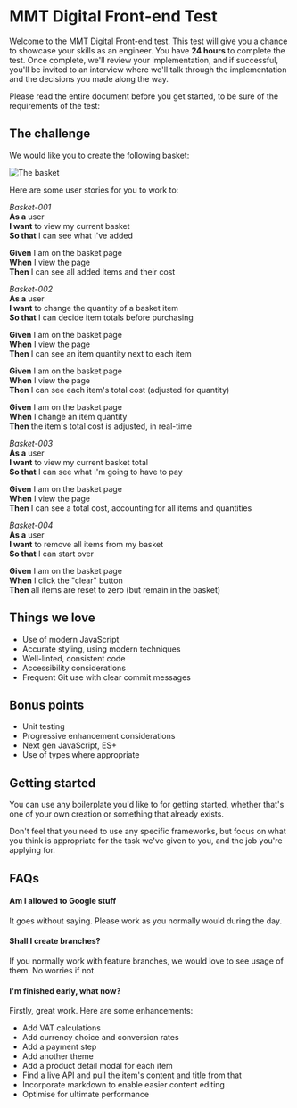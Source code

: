 # MMT Digital Front-end Test

Welcome to the MMT Digital Front-end test. This test will give you a chance to showcase your skills as an engineer. You have **24 hours** to complete the test. Once complete, we'll review your implementation, and if successful, you'll be invited to an interview where we'll talk through the implementation and the decisions you made along the way.

Please read the entire document before you get started, to be sure of the requirements of the test:

## The challenge

We would like you to create the following basket:

![The basket](https://slack-imgs.com/?c=1&url=https%3A%2F%2Fcdn.dribbble.com%2Fusers%2F42384%2Fscreenshots%2F668649%2Fattachments%2F59014%2Fcart_update_large.png)

Here are some user stories for you to work to:

*Basket-001*  
**As a** user  
**I want** to view my current basket  
**So that** I can see what I've added  

**Given** I am on the basket page  
**When** I view the page  
**Then** I can see all added items and their cost  

*Basket-002*  
**As a** user  
**I want** to change the quantity of a basket item  
**So that** I can decide item totals before purchasing  

**Given** I am on the basket page  
**When** I view the page  
**Then** I can see an item quantity next to each item  

**Given** I am on the basket page  
**When** I view the page  
**Then** I can see each item's total cost (adjusted for quantity)  

**Given** I am on the basket page  
**When** I change an item quantity  
**Then** the item's total cost is adjusted, in real-time  

*Basket-003*  
**As a** user  
**I want** to view my current basket total  
**So that** I can see what I'm going to have to pay  

**Given** I am on the basket page  
**When** I view the page  
**Then** I can see a total cost, accounting for all items and quantities  

*Basket-004*  
**As a** user  
**I want** to remove all items from my basket  
**So that** I can start over  

**Given** I am on the basket page  
**When** I click the "clear" button  
**Then** all items are reset to zero (but remain in the basket)  

## Things we love

* Use of modern JavaScript
* Accurate styling, using modern techniques
* Well-linted, consistent code
* Accessibility considerations
* Frequent Git use with clear commit messages

## Bonus points

* Unit testing
* Progressive enhancement considerations
* Next gen JavaScript, ES+
* Use of types where appropriate

## Getting started

You can use any boilerplate you'd like to for getting started, whether that's one of your own creation or something that already exists.

Don't feel that you need to use any specific frameworks, but focus on what you think is appropriate for the task we've given to you, and the job you're applying for.

## FAQs

#### Am I allowed to Google stuff
It goes without saying. Please work as you normally would during the day.


#### Shall I create branches?
If you normally work with feature branches, we would love to see usage of them. No worries if not.


#### I'm finished early, what now?
Firstly, great work. Here are some enhancements:

* Add VAT calculations
* Add currency choice and conversion rates
* Add a payment step
* Add another theme
* Add a product detail modal for each item
* Find a live API and pull the item's content and title from that
* Incorporate markdown to enable easier content editing
* Optimise for ultimate performance
